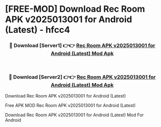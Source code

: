 # [FREE-MOD] Download Rec Room APK v2025013001 for Android (Latest) - hfcc4


<div align="center">
<h3>🔴 Download [Server1] 👉👉 <a href="https://apk-comot.site?title=Rec_Room_APK_v2025013001_for_Android_(Latest)">Rec Room APK v2025013001 for Android (Latest) Mod Apk</a></h3><br>

<h3>🔴 Download [Server2] 👉👉 <a href="https://apk-comot.site?title=Rec_Room_APK_v2025013001_for_Android_(Latest)">Rec Room APK v2025013001 for Android (Latest) Mod Apk</a></h3>
</div>



Download Rec Room APK v2025013001 for Android (Latest) 

Free APK MOD Rec Room APK v2025013001 for Android (Latest) 

Download Rec Room APK v2025013001 for Android (Latest) Mod For Android
